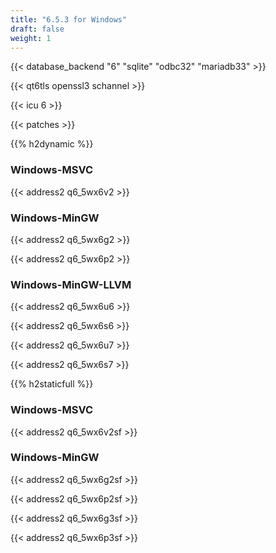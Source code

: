 ```yaml
---
title: "6.5.3 for Windows"
draft: false
weight: 1
---
```


{{< database_backend "6" "sqlite" "odbc32" "mariadb33" >}}

{{< qt6tls openssl3 schannel >}}

{{< icu 6 >}}

{{< patches >}}

{{% h2dynamic %}}

### Windows-MSVC

{{< address2 q6_5wx6v2 >}}

### Windows-MinGW

{{< address2 q6_5wx6g2 >}}

{{< address2 q6_5wx6p2 >}}

### Windows-MinGW-LLVM

{{< address2 q6_5wx6u6 >}}

{{< address2 q6_5wx6s6 >}}

{{< address2 q6_5wx6u7 >}}

{{< address2 q6_5wx6s7 >}}

{{% h2staticfull %}}

### Windows-MSVC

{{< address2 q6_5wx6v2sf >}}

### Windows-MinGW

{{< address2 q6_5wx6g2sf >}}

{{< address2 q6_5wx6p2sf >}}

{{< address2 q6_5wx6g3sf >}}

{{< address2 q6_5wx6p3sf >}}
